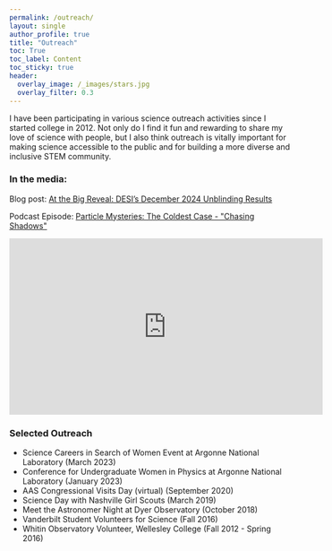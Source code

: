 ```yaml
---
permalink: /outreach/
layout: single
author_profile: true
title: "Outreach"
toc: True
toc_label: Content
toc_sticky: true
header:
  overlay_image: /_images/stars.jpg
  overlay_filter: 0.3
---
```


I have been participating in various science outreach activities since I started college in 2012. Not only do I find it fun and rewarding to share my love of science with people, but I also think outreach is vitally important for making science accessible to the public and for building a more diverse and inclusive STEM community.

### In the media:

Blog post: [At the Big Reveal: DESI’s December 2024 Unblinding Results](https://www.desi.lbl.gov/2025/03/19/at-the-big-reveal-desis-december-2024-unblinding-results/)

Podcast Episode: [Particle Mysteries: The Coldest Case - "Chasing Shadows"](https://www.interactions.org/dark-matter-day/podcast)

<iframe width="560" height="315" src="https://www.youtube.com/embed/gPJeqmQtc_M?si=92EmhgkaKgNcKQIg" title="YouTube video player" frameborder="0" allow="accelerometer; autoplay; clipboard-write; encrypted-media; gyroscope; picture-in-picture; web-share" referrerpolicy="strict-origin-when-cross-origin" allowfullscreen></iframe>


### Selected Outreach
* Science Careers in Search of Women Event at Argonne National Laboratory (March 2023)
* Conference for Undergraduate Women in Physics at Argonne National Laboratory (January 2023)
* AAS Congressional Visits Day (virtual) (September 2020)
* Science Day with Nashville Girl Scouts (March 2019)
* Meet the Astronomer Night at Dyer Observatory (October 2018)
* Vanderbilt Student Volunteers for Science (Fall 2016)
* Whitin Observatory Volunteer, Wellesley College (Fall 2012 - Spring 2016)

